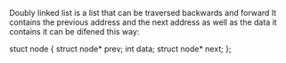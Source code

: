 Doubly linked list is a list that can be traversed backwards and forward
It contains the previous address and the next address as well as the data it contains
it can be difened this way:

stuct node {
	struct node* prev;
	int data;
	struct node* next;
};
